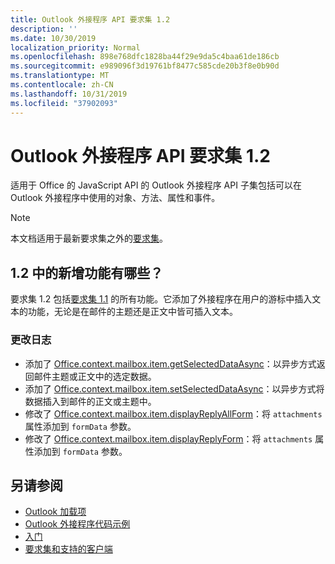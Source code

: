 ```yaml
---
title: Outlook 外接程序 API 要求集 1.2
description: ''
ms.date: 10/30/2019
localization_priority: Normal
ms.openlocfilehash: 898e768dfc1828ba44f29e9da5c4baa61de186cb
ms.sourcegitcommit: e989096f3d19761bf8477c585cde20b3f8e0b90d
ms.translationtype: MT
ms.contentlocale: zh-CN
ms.lasthandoff: 10/31/2019
ms.locfileid: "37902093"
---
```

# <a name="outlook-add-in-api-requirement-set-12"></a>Outlook 外接程序 API 要求集 1.2

适用于 Office 的 JavaScript API 的 Outlook 外接程序 API 子集包括可以在 Outlook 外接程序中使用的对象、方法、属性和事件。

> [!NOTE]
> 本文档适用于最新要求集之外的[要求集](/office/dev/add-ins/reference/requirement-sets/outlook-api-requirement-sets)。 

## <a name="whats-new-in-12"></a>1.2 中的新增功能有哪些？

要求集 1.2 包括[要求集 1.1](../requirement-set-1.1/outlook-requirement-set-1.1.md) 的所有功能。它添加了外接程序在用户的游标中插入文本的功能，无论是在邮件的主题还是正文中皆可插入文本。

### <a name="change-log"></a>更改日志

- 添加了 [Office.context.mailbox.item.getSelectedDataAsync](office.context.mailbox.item.md#getselecteddataasynccoerciontype-options-callback--string)：以异步方式返回邮件主题或正文中的选定数据。
- 添加了 [Office.context.mailbox.item.setSelectedDataAsync](office.context.mailbox.item.md#setselecteddataasyncdata-options-callback)：以异步方式将数据插入到邮件的正文或主题中。
- 修改了 [Office.context.mailbox.item.displayReplyAllForm](office.context.mailbox.item.md#displayreplyallformformdata-callback)：将 `attachments` 属性添加到 `formData` 参数。
- 修改了 [Office.context.mailbox.item.displayReplyForm](office.context.mailbox.item.md#displayreplyformformdata-callback)：将 `attachments` 属性添加到 `formData` 参数。

## <a name="see-also"></a>另请参阅

- [Outlook 加载项](/outlook/add-ins/)
- [Outlook 外接程序代码示例](https://developer.microsoft.com/outlook/gallery/?filterBy=Outlook,Samples,Add-ins)
- [入门](/outlook/add-ins/quick-start)
- [要求集和支持的客户端](../../requirement-sets/outlook-api-requirement-sets.md)
